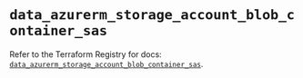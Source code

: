 # `data_azurerm_storage_account_blob_container_sas`

Refer to the Terraform Registry for docs: [`data_azurerm_storage_account_blob_container_sas`](https://registry.terraform.io/providers/hashicorp/azurerm/4.28.0/docs/data-sources/storage_account_blob_container_sas).
